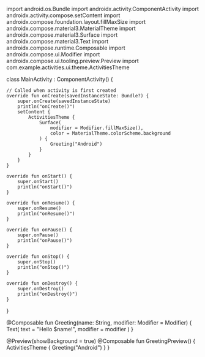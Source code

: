 import android.os.Bundle
import androidx.activity.ComponentActivity
import androidx.activity.compose.setContent
import androidx.compose.foundation.layout.fillMaxSize
import androidx.compose.material3.MaterialTheme
import androidx.compose.material3.Surface
import androidx.compose.material3.Text
import androidx.compose.runtime.Composable
import androidx.compose.ui.Modifier
import androidx.compose.ui.tooling.preview.Preview
import com.example.activities.ui.theme.ActivitiesTheme

class MainActivity : ComponentActivity() {

    // Called when activity is first created
    override fun onCreate(savedInstanceState: Bundle?) {
        super.onCreate(savedInstanceState)
        println("onCreate()")
        setContent {
            ActivitiesTheme {
                Surface(
                    modifier = Modifier.fillMaxSize(),
                    color = MaterialTheme.colorScheme.background
                ) {
                    Greeting("Android")
                }
            }
        }
    }

    override fun onStart() {
        super.onStart()
        println("onStart()")
    }

    override fun onResume() {
        super.onResume()
        println("onResume()")
    }

    override fun onPause() {
        super.onPause()
        println("onPause()")
    }

    override fun onStop() {
        super.onStop()
        println("onStop()")
    }

    override fun onDestroy() {
        super.onDestroy()
        println("onDestroy()")
    }
}

@Composable
fun Greeting(name: String, modifier: Modifier = Modifier) {
    Text(
        text = "Hello $name!",
        modifier = modifier
    )
}

@Preview(showBackground = true)
@Composable
fun GreetingPreview() {
    ActivitiesTheme {
        Greeting("Android")
    }
}
